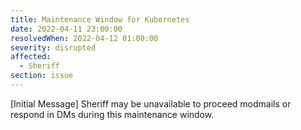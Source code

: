 ```yaml
---
title: Maintenance Window for Kubernetes
date: 2022-04-11 23:00:00
resolvedWhen: 2022-04-12 01:00:00 
severity: disrupted
affected:
  - Sheriff
section: issue
---
```



[Initial Message]
Sheriff may be unavailable to proceed modmails or respond in DMs during this maintenance window.
